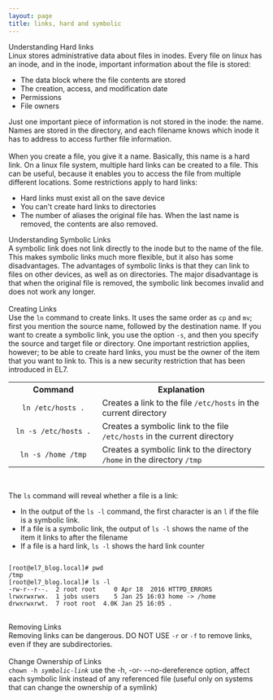```yaml
---
layout: page
title: links, hard and symbolic
---
```


Understanding Hard links<br>
Linux stores administrative data about files in inodes. Every file on linux has an inode, and in the inode, important information about the file is stored:<br>
<ul>
<li>The data block where the file contents are stored</li>
<li>The creation, access, and modification date</li>
<li>Permissions</li>
<li>File owners</li>
</ul>
Just one important piece of information is not stored in the inode: the name. Names are stored in the directory, and each filename knows which inode it has to address to access further file information.<br>
<br>
When you create a file, you give it a name. Basically, this name is a hard link. On a linux file system, multiple hard links can be created to a file. This can be useful, because it enables you to access the file from multiple different locations. Some restrictions apply to hard links:
<ul>
<li>Hard links must exist all on the save device</li>
<li>You can't create hard links to directories</li>
<li>The number of aliases the original file has. When the last name is removed, the contents are also removed.</li>
</ul>
Understanding Symbolic Links<br>
A symbolic link does not link directly to the inode but to the name of the file. This makes symbolic links much more flexible, but it also has some disadvantages. The advantages of symbolic links is that they can link to files on other devices, as well as on directories. The major disadvantage is that when the original file is removed, the symbolic link becomes invalid and does not work any longer.<br>
<br>
Creating Links<br>
Use the <code>ln</code> command to create links. It uses the same order as <code>cp</code> and <code>mv</code>; first you mention the source name, followed by the destination name. If you want to create a symbolic link, you use the option <code>-s</code>, and then you specify the source and target file or directory. One important restriction applies, however; to be able to create hard links, you must be the owner of the item that you want to link to. This is a new security restriction that has been introduced in EL7.

<table>
  <col width="35%">
  <col width="65%">
  <tr>
    <th>Command</th>
    <th>Explanation</th>
  </tr>
  <tr>
    <td align="center"><code>ln /etc/hosts .</code></td>
    <td>Creates a link to the file <code>/etc/hosts</code> in the current directory</td>
  </tr>
  <tr>
    <td align="center"><code>ln -s /etc/hosts .</code></td>
    <td>Creates a symbolic link to the file <code>/etc/hosts</code> in the current directory</td>
  </tr>
  <tr>
    <td align="center"><code>ln -s /home /tmp</code></td>
    <td>Creates a symbolic link to the directory <code>/home</code> in the directory <code>/tmp</code></td>
  </tr>
</table><br>

The <code>ls</code> command will reveal whether a file is a link:
<ul>
<li>In the output of the <code>ls -l</code> command, the first character is an <code>l</code> if the file is a symbolic link.</li>
<li>If a file is a symbolic link, the output of <code>ls -l</code> shows the name of the item it links to after the filename</li>
<li>If a file is a hard link, <code>ls -l</code> shows the hard link counter</li>
</ul>
<pre>
<code>
[root@el7_blog.local]# pwd
/tmp
[root@el7_blog.local]# ls -l
-rw-r--r--.  2 root root     0 Apr 18  2016 HTTPD_ERRORS
lrwxrwxrwx.  1 jobs users    5 Jan 25 16:03 home -> /home
drwxrwxrwt.  7 root root  4.0K Jan 25 16:05 .
</code>
</pre>
Removing Links<br>
Removing links can be dangerous. DO NOT USE <code>-r</code> or <code>-f</code> to remove links, even if they are subdirectories.<br>
<br>
Change Ownership of Links<br>
<code>chown -h<i> symbolic-link</i></code> use the -h, -or- --no-dereference option, affect each symbolic link instead of any referenced file (useful only on systems that can change the ownership of a symlink)<br>